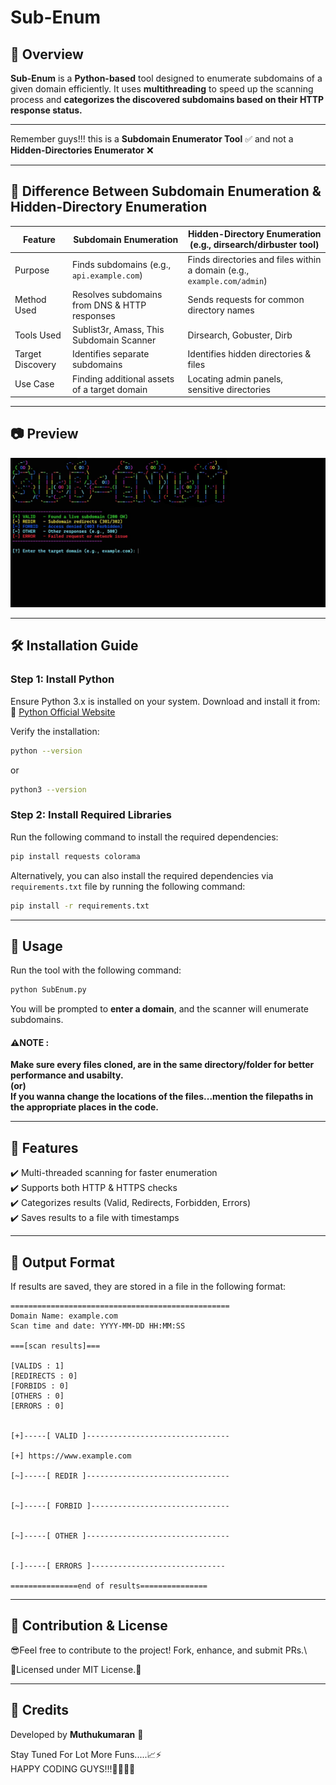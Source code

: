 # Sub-Enum 

## 📌 Overview

**Sub-Enum** is a **Python-based** tool designed to enumerate subdomains of a given domain efficiently. It uses **multithreading** to speed up the scanning process and **categorizes the discovered subdomains based on their HTTP response status.**

---

 Remember guys!!! this is a **Subdomain Enumerator Tool** ✅ and not a **Hidden-Directories Enumerator** ❌

---

## 🎯 Difference Between Subdomain Enumeration & Hidden-Directory Enumeration

| Feature          | Subdomain Enumeration                         | Hidden-Directory Enumeration (e.g., dirsearch/dirbuster tool)                                      |
| ---------------- | --------------------------------------------- | ----------------------------------------------------------------------- |
| Purpose          | Finds subdomains (e.g., `api.example.com`)    | Finds directories and files within a domain (e.g., `example.com/admin`) |
| Method Used      | Resolves subdomains from DNS & HTTP responses | Sends requests for common directory names                               |
| Tools Used       | Sublist3r, Amass, This Subdomain Scanner      | Dirsearch, Gobuster, Dirb                                               |
| Target Discovery | Identifies separate subdomains                | Identifies hidden directories & files                                   |
| Use Case         | Finding additional assets of a target domain  | Locating admin panels, sensitive directories                            |

---

## 📷 Preview

![Profile Card Preview](preview.png)

---

## 🛠️ Installation Guide

### **Step 1: Install Python**

Ensure Python 3.x is installed on your system. Download and install it from: 🔗 [Python Official Website](https://www.python.org/downloads/)

Verify the installation:

```sh
python --version
```

or

```sh
python3 --version
```

### **Step 2: Install Required Libraries**

Run the following command to install the required dependencies:

```sh
pip install requests colorama
```

Alternatively, you can also install the required dependencies via `requirements.txt` file by running the following command:

```sh
pip install -r requirements.txt
```

---

## 🚀 Usage

Run the tool with the following command:

```sh
python SubEnum.py
```

You will be prompted to **enter a domain**, and the scanner will enumerate subdomains.

#### ⚠️NOTE : 
**Make sure every files cloned, are in the same directory/folder for better performance and usabilty.\
(or)\
If you wanna change the locations of the files...mention the filepaths in the appropriate places in the code.** 

---

## 📝 Features

✔️ Multi-threaded scanning for faster enumeration\
✔️ Supports both HTTP & HTTPS checks\
✔️ Categorizes results (Valid, Redirects, Forbidden, Errors)\
✔️ Saves results to a file with timestamps

---

## 📝 Output Format

If results are saved, they are stored in a file in the following format:

```plaintext
=================================================
Domain Name: example.com
Scan time and date: YYYY-MM-DD HH:MM:SS

===[scan results]===

[VALIDS : 1]
[REDIRECTS : 0]
[FORBIDS : 0]
[OTHERS : 0]
[ERRORS : 0]


[+]-----[ VALID ]--------------------------------

[+] https://www.example.com

[~]-----[ REDIR ]--------------------------------


[~]-----[ FORBID ]-------------------------------


[~]-----[ OTHER ]--------------------------------


[-]-----[ ERRORS ]------------------------------

===============end of results===============
```

---

## 📌 Contribution & License

😎Feel free to contribute to the project! Fork, enhance, and submit PRs.\

📄Licensed under MIT License.📄

---

## 🤝 Credits

Developed by **Muthukumaran** 🚀

Stay Tuned For Lot More Funs.....📈⚡\
HAPPY CODING GUYS!!!👋🏻👋🏻
